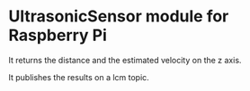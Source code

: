 # UltrasonicSensor module for Raspberry Pi

It returns the distance and the estimated velocity on the z axis.


It publishes the results on a lcm topic.
